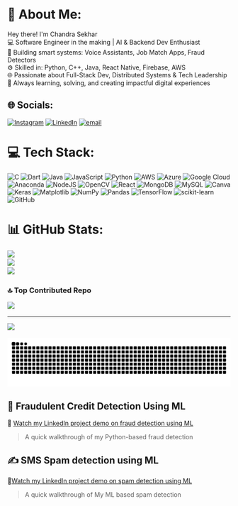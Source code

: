 # 💫 About Me:
 Hey there! I'm Chandra Sekhar<br>💻 Software Engineer in the making | AI & Backend Dev Enthusiast<br>🧠 Building smart systems: Voice Assistants, Job Match Apps, Fraud Detectors<br>⚙️ Skilled in: Python, C++, Java, React Native, Firebase, AWS<br>🌐 Passionate about Full-Stack Dev, Distributed Systems & Tech Leadership<br>🚀 Always learning, solving, and creating impactful digital experiences


## 🌐 Socials:
[![Instagram](https://img.shields.io/badge/Instagram-%23E4405F.svg?logo=Instagram&logoColor=white)](https://instagram.com/@_sekhar28) [![LinkedIn](https://img.shields.io/badge/LinkedIn-%230077B5.svg?logo=linkedin&logoColor=white)](https://linkedin.com/in/p-chandra-sekhar) [![email](https://img.shields.io/badge/Email-D14836?logo=gmail&logoColor=white)](mailto:chandu22sekkhar@gmail.com) 

# 💻 Tech Stack:
![C](https://img.shields.io/badge/c-%2300599C.svg?style=for-the-badge&logo=c&logoColor=white) ![Dart](https://img.shields.io/badge/dart-%230175C2.svg?style=for-the-badge&logo=dart&logoColor=white) ![Java](https://img.shields.io/badge/java-%23ED8B00.svg?style=for-the-badge&logo=openjdk&logoColor=white) ![JavaScript](https://img.shields.io/badge/javascript-%23323330.svg?style=for-the-badge&logo=javascript&logoColor=%23F7DF1E) ![Python](https://img.shields.io/badge/python-3670A0?style=for-the-badge&logo=python&logoColor=ffdd54) ![AWS](https://img.shields.io/badge/AWS-%23FF9900.svg?style=for-the-badge&logo=amazon-aws&logoColor=white) ![Azure](https://img.shields.io/badge/azure-%230072C6.svg?style=for-the-badge&logo=microsoftazure&logoColor=white) ![Google Cloud](https://img.shields.io/badge/GoogleCloud-%234285F4.svg?style=for-the-badge&logo=google-cloud&logoColor=white) ![Anaconda](https://img.shields.io/badge/Anaconda-%2344A833.svg?style=for-the-badge&logo=anaconda&logoColor=white) ![NodeJS](https://img.shields.io/badge/node.js-6DA55F?style=for-the-badge&logo=node.js&logoColor=white) ![OpenCV](https://img.shields.io/badge/opencv-%23white.svg?style=for-the-badge&logo=opencv&logoColor=white) ![React](https://img.shields.io/badge/react-%2320232a.svg?style=for-the-badge&logo=react&logoColor=%2361DAFB) ![MongoDB](https://img.shields.io/badge/MongoDB-%234ea94b.svg?style=for-the-badge&logo=mongodb&logoColor=white) ![MySQL](https://img.shields.io/badge/mysql-4479A1.svg?style=for-the-badge&logo=mysql&logoColor=white) ![Canva](https://img.shields.io/badge/Canva-%2300C4CC.svg?style=for-the-badge&logo=Canva&logoColor=white) ![Keras](https://img.shields.io/badge/Keras-%23D00000.svg?style=for-the-badge&logo=Keras&logoColor=white) ![Matplotlib](https://img.shields.io/badge/Matplotlib-%23ffffff.svg?style=for-the-badge&logo=Matplotlib&logoColor=black) ![NumPy](https://img.shields.io/badge/numpy-%23013243.svg?style=for-the-badge&logo=numpy&logoColor=white) ![Pandas](https://img.shields.io/badge/pandas-%23150458.svg?style=for-the-badge&logo=pandas&logoColor=white) ![TensorFlow](https://img.shields.io/badge/TensorFlow-%23FF6F00.svg?style=for-the-badge&logo=TensorFlow&logoColor=white) ![scikit-learn](https://img.shields.io/badge/scikit--learn-%23F7931E.svg?style=for-the-badge&logo=scikit-learn&logoColor=white) ![GitHub](https://img.shields.io/badge/github-%23121011.svg?style=for-the-badge&logo=github&logoColor=white)
# 📊 GitHub Stats:
![](https://github-readme-stats.vercel.app/api?username=lucifer-cs&theme=dark&hide_border=false&include_all_commits=false&count_private=false)<br/>
![](https://nirzak-streak-stats.vercel.app/?user=lucifer-cs&theme=dark&hide_border=false)<br/>
![](https://github-readme-stats.vercel.app/api/top-langs/?username=lucifer-cs&theme=dark&hide_border=false&include_all_commits=false&count_private=false&layout=compact)

### 🔝 Top Contributed Repo
![](https://github-contributor-stats.vercel.app/api?username=lucifer-cs&limit=5&theme=dark&combine_all_yearly_contributions=true)

---
[![](https://visitcount.itsvg.in/api?id=lucifer-cs&icon=0&color=0)](https://visitcount.itsvg.in)


![snake gif](https://github.com/lucifer-cs/lucifer-cs/blob/output/github-snake-dark.svg)

## 🎥  Fraudulent Credit Detection Using ML

🚀 [Watch my LinkedIn project demo on fraud detection using ML]([https://www.linkedin.com/posts/p-chandra-sekhar_machinelearning-frauddetection-datascience-activity-7263921605938978816-ywCY?utm_source=share&utm_medium=member_desktop&rcm=ACoAAE4LuxcBNMlP9k5srdrBNos7xCQKSEA1aYo])

> A quick walkthrough of my Python-based fraud detection
## ✍️ SMS Spam detection using ML 

🚀[Watch my LinkedIn project demo on spam detection using ML]([https://www.linkedin.com/posts/p-chandra-sekhar_machinelearning-spamdetection-naivebayes-activity-7265749387157360642-uMRg?utm_source=share&utm_medium=member_desktop&rcm=ACoAAE4LuxcBNMlP9k5srdrBNos7xCQKSEA1aYo])

> A quick walkthrough of My ML based spam detection
